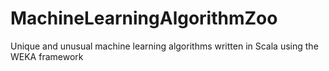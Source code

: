 # MachineLearningAlgorithmZoo
Unique and unusual machine learning algorithms written in Scala using the WEKA framework
